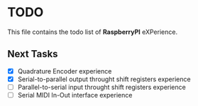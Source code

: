 # TODO
This file contains the todo list of **RaspberryPI** eXPerience.


## Next Tasks
- [x] Quadrature Encoder experience
- [x] Serial-to-parallel output throught shift registers experience
- [ ] Parallel-to-serial input throught shift registers experience
- [ ] Serial MIDI In-Out interface experience
